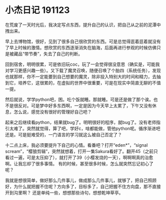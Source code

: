 # 小杰日记 191123

在荒废了一天时光后，我决定写点东西，提升自己的认识，把自己从之前的泥潭中拽出来。

早上去博物馆，很好，见到了很多自己很欣赏的东西。可是总觉得逛着逛着就没有了早上时候的激情。想欣赏的东西逐渐消失在脑海，后面再进行参观的时候仿佛只是被藏品“带节奏”，失去了自己的判断。

回到宿舍，明明很累，可是依旧玩coc，玩了一会觉得很没意思（确实是，可能我对学习更感兴趣一些）。又下载了魔灵召唤，随便召唤了个胎四（系统任务），发现也就那样，你不一定能要到自己想要的魔灵，除非投入特别大的时间和精力，去抽到它，培养它，这很累的，在虚拟的世界中很重要，可是在现实中简直无聊的不值一提。

然后就说，学学python吧，困。吃个饭就睡。那就睡。可是还是做了那个诶。也不是很反对。可是梦中好多东西啊，一定是因为今天早上太累了，下午又没有休息，怎么说，感觉没有很好的管理好自己吧？

起来之后继续看python，结果就bug了。明明很好的程序，就bug了。没有老师指引太难了。突然就觉得，算了吧，学好c，啥都能做，管他python呢。循序渐进吧还是。可是挺难受的，一门语言的学习就这么被自己否定了？

十二点上床，我必须要提升下自己的心情。看番吧？打开“eden*”，“signal scream”，“樱狼剪辑”，突然就想着，打开一集Sakura看好了。翻开45（之前只看过一遍，可是太压抑了），就打开了39（小樱发烧的一天），啊啊啊真的治愈啊。让我忘却了很多事情。
有的时候，甚至很多时候，怎么就突然忘记初心了呢？

我就是想很简单，做好那么几件事儿，做成那么几件事儿，就够了，把自己照顾好，为什么就把握不住呢？方向多了，目标多了，自己把握不住方向盘，那不直接开到沟里啊？
还是单纯一些，想想那些诗句，想想乾坤草亭。
